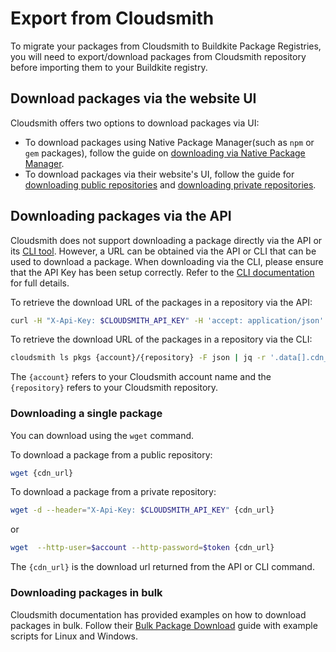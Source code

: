 # Export from Cloudsmith

To migrate your packages from Cloudsmith to Buildkite Package Registries, you will need to export/download packages from Cloudsmith repository before importing them to your Buildkite registry.

## Download packages via the website UI

Cloudsmith offers two options to download packages via UI:
- To download packages using Native Package Manager(such as `npm`  or `gem` packages), follow the guide on [downloading via Native Package Manager](https://help.cloudsmith.io/docs/download-a-package#download-via-native-package-manager).
- To download packages via their website's UI, follow the guide for [downloading public repositories](https://help.cloudsmith.io/docs/download-a-package#public-repositories) and [downloading private repositories](https://help.cloudsmith.io/docs/download-a-package#private-repositories).

## Downloading packages via the API

Cloudsmith does not support downloading a package directly via the API or its [CLI tool](https://help.cloudsmith.io/docs/cli). However, a URL can be obtained via the API or CLI that can be used to download a package. When downloading via the CLI, please ensure that the API Key has been setup correctly. Refer to the [CLI documentation](https://help.cloudsmith.io/docs/cli) for full details.

To retrieve the download URL of the packages in a repository via the API:
  ```bash
curl -H "X-Api-Key: $CLOUDSMITH_API_KEY" -H 'accept: application/json' -X GET "https://api.cloudsmith.io/v1/packages/{account}/{repository}/"  | jq '.[].cdn_url'
```

To retrieve the download URL of the packages in a repository via the CLI:
  ```bash
cloudsmith ls pkgs {account}/{repository} -F json | jq -r '.data[].cdn_url'
```

The `{account}` refers to your Cloudsmith account name and the `{repository}` refers to your Cloudsmith repository.

### Downloading a single package

You can download using the `wget` command.

To download a package from a public repository:
  ```bash
wget {cdn_url}
```

To download a package from a private repository:
  ```bash
wget -d --header="X-Api-Key: $CLOUDSMITH_API_KEY" {cdn_url} 
```
or
```bash
wget  --http-user=$account --http-password=$token {cdn_url}
```

The `{cdn_url}` is the download url returned from the API or CLI command.

### Downloading packages in bulk

Cloudsmith documentation has provided examples on how to download packages in bulk. Follow their [Bulk Package Download](https://help.cloudsmith.io/docs/download-a-package#bulk-package-download) guide with example scripts for Linux and Windows.
